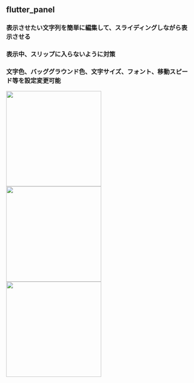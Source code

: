 ## flutter_panel

### 表示させたい文字列を簡単に編集して、スライディングしながら表示させる
### 表示中、スリップに入らないように対策
### 文字色、バッググラウンド色、文字サイズ、フォント、移動スピード等を設定変更可能


<img src="https://github.com/user-attachments/assets/564a9c6d-c368-45ba-a12d-27cfd24af44c" width="256">
<img src="https://github.com/user-attachments/assets/af2021ef-4f8b-4ac5-9137-222823803218" width="256">
<img src="https://github.com/user-attachments/assets/2ab16c11-becb-4a23-aede-f13e31dd3b2d" width="256">

